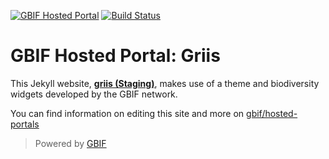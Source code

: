 [![GBIF Hosted Portal](https://docs.gbif.org/style/gbif-hosted-portal.svg)](https://github.com/gbif/hosted-portals)
[![Build Status](https://builds.gbif.org/job/hp-griis/badge/icon)](https://builds.gbif.org/job/hp-griis/lastBuild/console)
<!-- License badge example: [![CC BY-SA 4.0](https://img.shields.io/badge/License-CC%20BY%2D-SA%204.0-lightgrey.svg)](https://creativecommons.org/licenses/by-sa/4.0/) -->

# GBIF Hosted Portal: Griis

This Jekyll website, **[griis (Staging)](https://griis.hp.gbif-staging.org/)**, makes use of a theme and biodiversity widgets developed by the GBIF network.

You can find information on editing this site and more on [gbif/hosted-portals](https://github.com/gbif/hosted-portals)

> Powered by [GBIF](https://www.gbif.org/)
